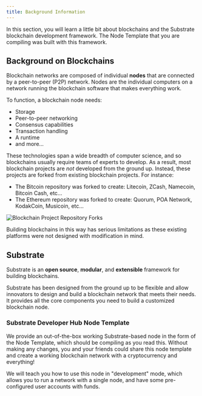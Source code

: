 ```yaml
---
title: Background Information
---
```


In this section, you will learn a little bit about blockchains and the Substrate blockchain
development framework. The Node Template that you are compiling was built with this framework.

## Background on Blockchains

Blockchain networks are composed of individual **nodes** that are connected by a peer-to-peer (P2P)
network. Nodes are the individual computers on a network running the blockchain software that makes
everything work.

To function, a blockchain node needs:

- Storage
- Peer-to-peer networking
- Consensus capabilities
- Transaction handling
- A runtime
- and more...

These technologies span a wide breadth of computer science, and so blockchains usually require teams
of experts to develop. As a result, most blockchain projects are _not_ developed from the ground up.
Instead, these projects are forked from existing blockchain projects. For instance:

- The Bitcoin repository was forked to create: Litecoin, ZCash, Namecoin, Bitcoin Cash, etc...
- The Ethereum repository was forked to create: Quorum, POA Network, KodakCoin, Musicoin, etc...

![Blockchain Project Repository Forks](assets/tutorials/first-chain/forks.png)

Building blockchains in this way has serious limitations as these existing platforms were not
designed with modification in mind.

## Substrate

Substrate is an **open source**, **modular**, and **extensible** framework for building blockchains.

Substrate has been designed from the ground up to be flexible and allow innovators to design and
build a blockchain network that meets their needs. It provides all the core components you need to
build a customized blockchain node.

### Substrate Developer Hub Node Template

We provide an out-of-the-box working Substrate-based node in the form of the Node Template, which
should be compiling as you read this. Without making any changes, you and your friends could share
this node template and create a working blockchain network with a cryptocurrency and everything!

We will teach you how to use this node in "development" mode, which allows you to run a network with
a single node, and have some pre-configured user accounts with funds.
